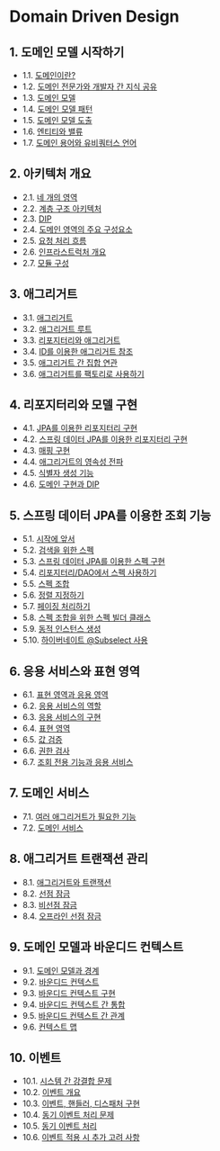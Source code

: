 # Domain Driven Design

## 1. 도메인 모델 시작하기

- 1.1. [도메인이란?](https://github.com/gimhanul/screwbar/blob/main/DDD/도메인모델시작하기/도메인이란%3F.md)
- 1.2. [도메인 전문가와 개발자 간 지식 공유](https://github.com/gimhanul/screwbar/blob/main/DDD/도메인모델시작하기/도메인전문가와개발자간지식공유.md)
- 1.3. [도메인 모델](https://github.com/gimhanul/screwbar/blob/main/DDD/도메인모델시작하기/도메인모델.md)
- 1.4. [도메인 모델 패턴](https://github.com/gimhanul/screwbar/blob/main/DDD/도메인모델시작하기/도메인모델패턴.md)
- 1.5. [도메인 모델 도출](https://github.com/gimhanul/screwbar/blob/main/DDD/도메인모델시작하기/도메인모델도출.md)
- 1.6. [엔티티와 밸류](https://github.com/gimhanul/screwbar/blob/main/DDD/도메인모델시작하기/엔티티와밸류.md)
- 1.7. [도메인 용어와 유비쿼터스 언어](https://github.com/gimhanul/screwbar/blob/main/DDD/도메인모델시작하기/도메인용어와유비쿼터스언어.md)

## 2. 아키텍처 개요

- 2.1. [네 개의 영역](https://github.com/gimhanul/screwbar/blob/main/DDD/아키텍처개요/네개의영역.md)
- 2.2. [계층 구조 아키텍처](https://github.com/gimhanul/screwbar/blob/main/DDD/아키텍처개요/계층구조아키텍처.md)
- 2.3. [DIP](https://github.com/gimhanul/screwbar/blob/main/DDD/아키텍처개요/DIP.md)
- 2.4. [도메인 영역의 주요 구성요소](https://github.com/gimhanul/screwbar/blob/main/DDD/아키텍처개요/도메인영역의주요구성요소.md)
- 2.5. [요청 처리 흐름](https://github.com/gimhanul/screwbar/blob/main/DDD/아키텍처개요/요청처리흐름.md)
- 2.6. [인프라스트럭처 개요](https://github.com/gimhanul/screwbar/blob/main/DDD/아키텍처개요/인프라스트럭처개요.md)
- 2.7. [모듈 구성](https://github.com/gimhanul/screwbar/blob/main/DDD/아키텍처개요/모듈구성.md)

## 3. 애그리거트

- 3.1. [애그리거트](https://github.com/gimhanul/screwbar/blob/main/DDD/애그리거트/애그리거트.md)
- 3.2. [애그리거트 루트](https://github.com/gimhanul/screwbar/blob/main/DDD/애그리거트/애그리거트루트.md)
- 3.3. [리포지터리와 애그리거트](https://github.com/gimhanul/screwbar/blob/main/DDD/애그리거트/리포지터리와애그리거트.md)
- 3.4. [ID를 이용한 애그리거트 참조](https://github.com/gimhanul/screwbar/blob/main/DDD/애그리거트/ID를이용한애그리거트참조.md)
- 3.5. [애그리거트 간 집합 연관](https://github.com/gimhanul/screwbar/blob/main/DDD/애그리거트/애그리거트간집합연관.md)
- 3.6. [애그리거트를 팩토리로 사용하기](https://github.com/gimhanul/screwbar/blob/main/DDD/애그리거트/애그리거트를팩토리로사용하기.md)

## 4. 리포지터리와 모델 구현

- 4.1. [JPA를 이용한 리포지터리 구현](https://github.com/gimhanul/screwbar/blob/main/DDD/리포지터리와모델구현/JPA를이용한리포지터리구현.md)
- 4.2. [스프링 데이터 JPA를 이용한 리포지터리 구현](https://github.com/gimhanul/screwbar/blob/main/DDD/리포지터리와모델구현/스프링데이터JPA를이용한리포지터리구현.md)
- 4.3. [매핑 구현](https://github.com/gimhanul/screwbar/blob/main/DDD/리포지터리와모델구현/매핑구현.md)
- 4.4. [애그리거트의 영속성 전파](https://github.com/gimhanul/screwbar/blob/main/DDD/리포지터리와모델구현/애그리거트의영속성전파.md)
- 4.5. [식별자 생성 기능](https://github.com/gimhanul/screwbar/blob/main/DDD/리포지터리와모델구현/식별자생성기능.md)
- 4.6. [도메인 구현과 DIP](https://github.com/gimhanul/screwbar/blob/main/DDD/리포지터리와모델구현/도메인구현과DIP.md)

## 5. 스프링 데이터 JPA를 이용한 조회 기능

- 5.1. [시작에 앞서](https://github.com/gimhanul/screwbar/blob/main/DDD/스프링데이터JPA를이용한조회기능/시작에앞서.md)
- 5.2. [검색을 위한 스펙](https://github.com/gimhanul/screwbar/blob/main/DDD/스프링데이터JPA를이용한조회기능/검색을위한스펙.md)
- 5.3. [스프링 데이터 JPA를 이용한 스펙 구현](https://github.com/gimhanul/screwbar/blob/main/DDD/스프링데이터JPA를이용한조회기능/스프링데이터JPA를이용한스펙구현.md)
- 5.4. [리포지터리/DAO에서 스펙 사용하기](https://github.com/gimhanul/screwbar/blob/main/DDD/스프링데이터JPA를이용한조회기능/리포지터리DAO에서스펙사용하기.md)
- 5.5. [스펙 조합](https://github.com/gimhanul/screwbar/blob/main/DDD/스프링데이터JPA를이용한조회기능/스펙조합.md)
- 5.6. [정렬 지정하기](https://github.com/gimhanul/screwbar/blob/main/DDD/스프링데이터JPA를이용한조회기능/정렬지정하기.md)
- 5.7. [페이징 처리하기](https://github.com/gimhanul/screwbar/blob/main/DDD/스프링데이터JPA를이용한조회기능/페이징처리하기.md)
- 5.8. [스펙 조합을 위한 스펙 빌더 클래스](https://github.com/gimhanul/screwbar/blob/main/DDD/스프링데이터JPA를이용한조회기능/스펙조합을위한스펙빌더클래스.md)
- 5.9. [동적 인스턴스 생성](https://github.com/gimhanul/screwbar/blob/main/DDD/스프링데이터JPA를이용한조회기능/동적인스턴스생성.md)
- 5.10. [하이버네이트 @Subselect 사용](https://github.com/gimhanul/screwbar/blob/main/DDD/스프링데이터JPA를이용한조회기능/하이버네이트골뱅이Subselect사용.md)

## 6. 응용 서비스와 표현 영역

- 6.1. [표현 영역과 응용 영역](https://github.com/gimhanul/screwbar/blob/main/DDD/표현영역과응용영역/표현영역과응용영역.md)
- 6.2. [응용 서비스의 역할](https://github.com/gimhanul/screwbar/blob/main/DDD/표현영역과응용영역/응용서비스의역할.md)
- 6.3. [응용 서비스의 구현](https://github.com/gimhanul/screwbar/blob/main/DDD/표현영역과응용영역/응용서비스의구현.md)
- 6.4. [표현 영역](https://github.com/gimhanul/screwbar/blob/main/DDD/표현영역과응용영역/표현영역.md)
- 6.5. [값 검증](https://github.com/gimhanul/screwbar/blob/main/DDD/표현영역과응용영역/값검증.md)
- 6.6. [권한 검사](https://github.com/gimhanul/screwbar/blob/main/DDD/표현영역과응용영역/권한검사.md)
- 6.7. [조회 전용 기능과 응용 서비스](https://github.com/gimhanul/screwbar/blob/main/DDD/표현영역과응용영역/조회전용기능과응용서비스.md)

## 7. 도메인 서비스

- 7.1. [여러 애그리거트가 필요한 기능](https://github.com/gimhanul/screwbar/blob/main/DDD/도메인서비스/여러애그리거트가필요한기능.md)
- 7.2. [도메인 서비스](https://github.com/gimhanul/screwbar/blob/main/DDD/도메인서비스/도메인서비스.md)

## 8. 애그리거트 트랜잭션 관리

- 8.1. [애그리거트와 트랜잭션](https://github.com/gimhanul/screwbar/blob/main/DDD/애그리거트트랜잭션관리/애그리거트와트랜잭션.md)
- 8.2. [선점 잠금](https://github.com/gimhanul/screwbar/blob/main/DDD/애그리거트트랜잭션관리/선점잠금.md)
- 8.3. [비선점 잠금](https://github.com/gimhanul/screwbar/blob/main/DDD/애그리거트트랜잭션관리/비선점잠금.md)
- 8.4. [오프라인 선점 잠금](https://github.com/gimhanul/screwbar/blob/main/DDD/애그리거트트랜잭션관리/오프라인선점잠금.md)

## 9. 도메인 모델과 바운디드 컨텍스트

- 9.1. [도메인 모델과 경계](https://github.com/gimhanul/screwbar/blob/main/DDD/도메인모델과바운디드컨텍스트/도메인모델과경계.md)
- 9.2. [바운디드 컨텍스트](https://github.com/gimhanul/screwbar/blob/main/DDD/도메인모델과바운디드컨텍스트/바운디드컨텍스트.md)
- 9.3. [바운디드 컨텍스트 구현](https://github.com/gimhanul/screwbar/blob/main/DDD/도메인모델과바운디드컨텍스트/바운디드컨텍스트구현.md)
- 9.4. [바운디드 컨텍스트 간 통합](https://github.com/gimhanul/screwbar/blob/main/DDD/도메인모델과바운디드컨텍스트/바운디드컨텍스트간통합.md)
- 9.5. [바운디드 컨텍스트 간 관계](https://github.com/gimhanul/screwbar/blob/main/DDD/도메인모델과바운디드컨텍스트/바운디드컨텍스트간관계.md)
- 9.6. [컨텍스트 맵](https://github.com/gimhanul/screwbar/blob/main/DDD/도메인모델과바운디드컨텍스트/컨텍스트맵.md)

## 10. 이벤트

- 10.1. [시스템 간 강결합 문제](https://github.com/gimhanul/screwbar/blob/main/DDD/이벤트/시스템간강결합문제.md)
- 10.2. [이벤트 개요](https://github.com/gimhanul/screwbar/blob/main/DDD/이벤트/이벤트개요.md)
- 10.3. [이벤트, 핸들러, 디스패처 구현](https://github.com/gimhanul/screwbar/blob/main/DDD/이벤트/이벤트핸들러디스패처구현.md)
- 10.4. [동기 이벤트 처리 문제](https://github.com/gimhanul/screwbar/blob/main/DDD/이벤트/동기이벤트처리문제.md)
- 10.5. [동기 이벤트 처리](https://github.com/gimhanul/screwbar/blob/main/DDD/이벤트/동기이벤트처리.md)
- 10.6. [이벤트 적용 시 추가 고려 사항](https://github.com/gimhanul/screwbar/blob/main/DDD/이벤트/이벤트적용시추가고려사항.md)
